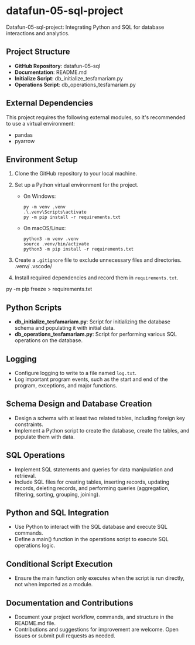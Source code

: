 # datafun-05-sql-project
Datafun-05-sql-project: Integrating Python and SQL for database interactions and analytics.

## Project Structure
- **GitHub Repository**: datafun-05-sql
- **Documentation**: README.md
- **Initialize Script**: db_initialize_tesfamariam.py
- **Operations Script**: db_operations_tesfamariam.py

## External Dependencies
This project requires the following external modules, so it's recommended to use a virtual environment:
- pandas
- pyarrow

## Environment Setup
1. Clone the GitHub repository to your local machine.
2. Set up a Python virtual environment for the project.
   - On Windows:
     ```
     py -m venv .venv
     .\.venv\Scripts\activate
     py -m pip install -r requirements.txt
     ```
   - On macOS/Linux:
     ```
     python3 -m venv .venv
     source .venv/bin/activate
     python3 -m pip install -r requirements.txt
     ```
3. Create a `.gitignore` file to exclude unnecessary files and directories.
.venv/
.vscode/

4. Install required dependencies and record them in `requirements.txt`.

py -m pip freeze > requirements.txt


## Python Scripts
- **db_initialize_tesfamariam.py**: Script for initializing the database schema and populating it with initial data.
- **db_operations_tesfamariam.py**: Script for performing various SQL operations on the database.

## Logging
- Configure logging to write to a file named `log.txt`.
- Log important program events, such as the start and end of the program, exceptions, and major functions.

## Schema Design and Database Creation
- Design a schema with at least two related tables, including foreign key constraints.
- Implement a Python script to create the database, create the tables, and populate them with data.

## SQL Operations
- Implement SQL statements and queries for data manipulation and retrieval.
- Include SQL files for creating tables, inserting records, updating records, deleting records, and performing queries (aggregation, filtering, sorting, grouping, joining).

## Python and SQL Integration
- Use Python to interact with the SQL database and execute SQL commands.
- Define a main() function in the operations script to execute SQL operations logic.

## Conditional Script Execution
- Ensure the main function only executes when the script is run directly, not when imported as a module.

## Documentation and Contributions
- Document your project workflow, commands, and structure in the README.md file.
- Contributions and suggestions for improvement are welcome. Open issues or submit pull requests as needed.

